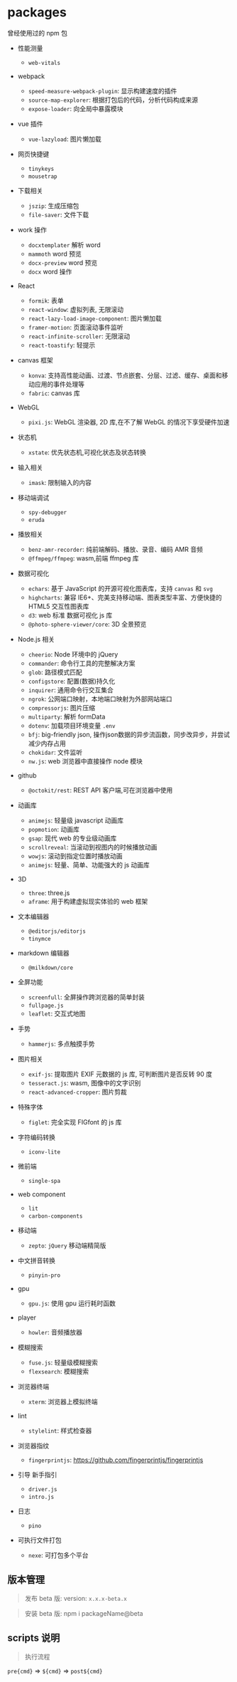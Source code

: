 # packages

曾经使用过的 npm 包

- 性能测量
  - `web-vitals`

- webpack

  - `speed-measure-webpack-plugin`: 显示构建速度的插件
  - `source-map-explorer`: 根据打包后的代码，分析代码构成来源
  - `expose-loader`: 向全局中暴露模块

- vue 插件
  - `vue-lazyload`: 图片懒加载

- 网页快捷键

  - `tinykeys`
  - `mousetrap`

- 下载相关

  - `jszip`: 生成压缩包
  - `file-saver`: 文件下载

- work 操作
  - `docxtemplater` 解析 word
  - `mammoth` word 预览
  - `docx-preview` word 预览
  - `docx` word 操作

- React

  - `formik`: 表单
  - `react-window`: 虚拟列表, 无限滚动
  - `react-lazy-load-image-component`: 图片懒加载
  - `framer-motion`: 页面滚动事件监听
  - `react-infinite-scroller`: 无限滚动
  - `react-toastify`: 轻提示

- canvas 框架

  - `konva`: 支持高性能动画、过渡、节点嵌套、分层、过滤、缓存、桌面和移动应用的事件处理等
  - `fabric`: canvas 库

- WebGL

  - `pixi.js`: WebGL 渲染器, 2D 库,在不了解 WebGL 的情况下享受硬件加速

- 状态机

  - `xstate`: 优先状态机,可视化状态及状态转换

- 输入相关

  - `imask`: 限制输入的内容

- 移动端调试

  - `spy-debugger`
  - `eruda`

- 播放相关

  - `benz-amr-recorder`: 纯前端解码、播放、录音、编码 AMR 音频
  - `@ffmpeg/ffmpeg`: wasm,前端 ffmpeg 库

- 数据可视化

  - `echars`: 基于 JavaScript 的开源可视化图表库，支持 `canvas` 和 `svg`
  - `highcharts`: 兼容 IE6+、完美支持移动端、图表类型丰富、方便快捷的 HTML5 交互性图表库
  - `d3`: web 标准 数据可视化 js 库
  - `@photo-sphere-viewer/core`: 3D 全景预览

- Node.js 相关

  - `cheerio`: Node 环境中的 jQuery
  - `commander`: 命令行工具的完整解决方案
  - `glob`: 路径模式匹配
  - `configstore`: 配置(数据)持久化
  - `inquirer`: 通用命令行交互集合
  - `ngrok`: 公网端口映射，本地端口映射为外部网站端口
  - `compressorjs`: 图片压缩
  - `multiparty`: 解析 formData
  - `dotenv`: 加载项目环境变量 `.env`
  - `bfj`: big-friendly json, 操作json数据的异步流函数，同步改异步，并尝试减少内存占用
  - `chokidar`: 文件监听
  - `nw.js`: web 浏览器中直接操作 node 模块

- github

  - `@octokit/rest`: REST API 客户端,可在浏览器中使用

- 动画库

  - `animejs`: 轻量级 javascript 动画库
  - `popmotion`: 动画库
  - `gsap`: 现代 web 的专业级动画库
  - `scrollreveal`: 当滚动到视图内的时候播放动画
  - `wowjs`: 滚动到指定位置时播放动画
  - `animejs`: 轻量、简单、功能强大的 js 动画库

- 3D

  - `three`: three.js
  - `aframe`: 用于构建虚拟现实体验的 web 框架

- 文本编辑器

  - `@editorjs/editorjs`
  - `tinymce`

- markdown 编辑器

  - `@milkdown/core`

- 全屏功能

  - `screenfull`: 全屏操作跨浏览器的简单封装
  - `fullpage.js`
  - `leaflet`: 交互式地图

- 手势

  - `hammerjs`: 多点触摸手势

- 图片相关

  - `exif-js`: 提取图片 EXIF 元数据的 js 库, 可判断图片是否反转 90 度
  - `tesseract.js`: wasm, 图像中的文字识别
  - `react-advanced-cropper`: 图片剪裁

- 特殊字体

  - `figlet`: 完全实现 FIGfont 的 js 库

- 字符编码转换

  - `iconv-lite`

- 微前端
  - `single-spa`

- web component
  - `lit`
  - `carbon-components`

- 移动端
  - `zepto`: `jQuery` 移动端精简版

- 中文拼音转换
  -  `pinyin-pro`

- gpu
  - `gpu.js`: 使用 gpu 运行耗时函数

- player
  - `howler`: 音频播放器

- 模糊搜索
  - `fuse.js`: 轻量级模糊搜索
  - `flexsearch`: 模糊搜索

- 浏览器终端
  - `xterm`: 浏览器上模拟终端

- lint
  - `stylelint`: 样式检查器

- 浏览器指纹
  - `fingerprintjs`: https://github.com/fingerprintjs/fingerprintjs

- 引导 新手指引
  - `driver.js`
  - `intro.js`

- 日志
  - `pino`

- 可执行文件打包
  - `nexe`: 可打包多个平台

## 版本管理

> 发布 beta 版: version: `x.x.x-beta.x`

> 安装 beta 版: npm i packageName@beta

## scripts 说明

> 执行流程

`pre{cmd}` => `${cmd}` => `post${cmd}`
